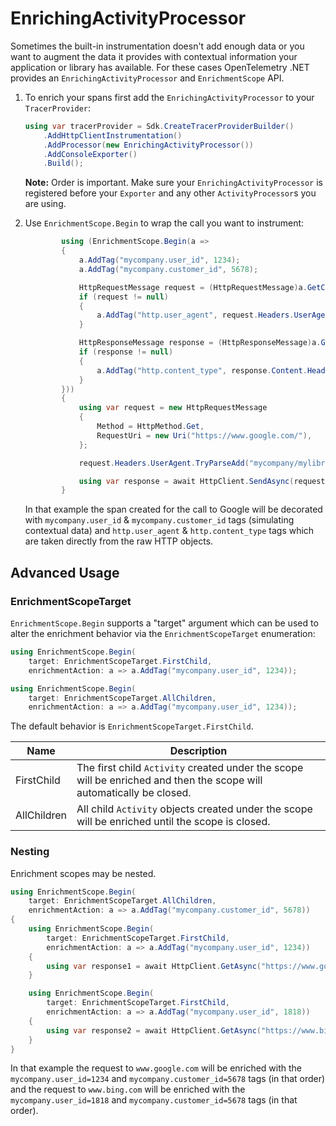 # EnrichingActivityProcessor

Sometimes the built-in instrumentation doesn't add enough data or you want to
augment the data it provides with contextual information your application or
library has available. For these cases OpenTelemetry .NET provides an
`EnrichingActivityProcessor` and `EnrichmentScope` API.

1. To enrich your spans first add the `EnrichingActivityProcessor` to your
   `TracerProvider`:

    ```csharp
    using var tracerProvider = Sdk.CreateTracerProviderBuilder()
        .AddHttpClientInstrumentation()
        .AddProcessor(new EnrichingActivityProcessor())
        .AddConsoleExporter()
        .Build();
    ```

    **Note:** Order is important. Make sure your `EnrichingActivityProcessor` is
    registered before your `Exporter` and any other `ActivityProcessor`s you are
    using.

2. Use `EnrichmentScope.Begin` to wrap the call you want to instrument:

    ```csharp
            using (EnrichmentScope.Begin(a =>
            {
                a.AddTag("mycompany.user_id", 1234);
                a.AddTag("mycompany.customer_id", 5678);

                HttpRequestMessage request = (HttpRequestMessage)a.GetCustomProperty("HttpHandler.Request");
                if (request != null)
                {
                    a.AddTag("http.user_agent", request.Headers.UserAgent.ToString());
                }

                HttpResponseMessage response = (HttpResponseMessage)a.GetCustomProperty("HttpHandler.Response");
                if (response != null)
                {
                    a.AddTag("http.content_type", response.Content.Headers.ContentType.ToString());
                }
            }))
            {
                using var request = new HttpRequestMessage
                {
                    Method = HttpMethod.Get,
                    RequestUri = new Uri("https://www.google.com/"),
                };

                request.Headers.UserAgent.TryParseAdd("mycompany/mylibrary");

                using var response = await HttpClient.SendAsync(request).ConfigureAwait(false);
            }
    ```

    In that example the span created for the call to Google will be decorated
    with `mycompany.user_id` & `mycompany.customer_id` tags (simulating
    contextual data) and `http.user_agent` & `http.content_type` tags which are
    taken directly from the raw HTTP objects.

## Advanced Usage

### EnrichmentScopeTarget

`EnrichmentScope.Begin` supports a "target" argument which can be used to alter
the enrichment behavior via the `EnrichmentScopeTarget` enumeration:

```csharp
using EnrichmentScope.Begin(
    target: EnrichmentScopeTarget.FirstChild,
    enrichmentAction: a => a.AddTag("mycompany.user_id", 1234));

using EnrichmentScope.Begin(
    target: EnrichmentScopeTarget.AllChildren,
    enrichmentAction: a => a.AddTag("mycompany.user_id", 1234));
```

The default behavior is `EnrichmentScopeTarget.FirstChild`.

| Name | Description |
| ---- | ----------- |
| FirstChild  | The first child `Activity` created under the scope will be enriched and then the scope will automatically be closed. |
| AllChildren | All child `Activity` objects created under the scope will be enriched until the scope is closed. |

### Nesting

Enrichment scopes may be nested.

```csharp
using EnrichmentScope.Begin(
    target: EnrichmentScopeTarget.AllChildren,
    enrichmentAction: a => a.AddTag("mycompany.customer_id", 5678))
{
    using EnrichmentScope.Begin(
        target: EnrichmentScopeTarget.FirstChild,
        enrichmentAction: a => a.AddTag("mycompany.user_id", 1234))
    {
        using var response1 = await HttpClient.GetAsync("https://www.google.com/").ConfigureAwait(false);
    }

    using EnrichmentScope.Begin(
        target: EnrichmentScopeTarget.FirstChild,
        enrichmentAction: a => a.AddTag("mycompany.user_id", 1818))
    {
        using var response2 = await HttpClient.GetAsync("https://www.bing.com/").ConfigureAwait(false);
    }
}
```

In that example the request to `www.google.com` will be enriched with the
`mycompany.user_id=1234` and `mycompany.customer_id=5678` tags (in that order)
and the request to `www.bing.com` will be enriched with the
`mycompany.user_id=1818` and `mycompany.customer_id=5678` tags (in that order).
